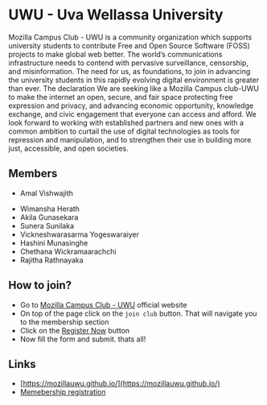 # UWU - Uva Wellassa University

Mozilla Campus Club - UWU is a community organization which supports university students to contribute Free and Open Source Software (FOSS) projects to make global web better.
The world’s communications infrastructure needs to contend with pervasive surveillance, censorship, and misinformation. The need for us, as foundations, to join in advancing the university students in this rapidly evolving digital environment is greater than ever.
The declaration We are seeking like a Mozilla Campus club-UWU to make the internet an open, secure, and fair space protecting free expression and privacy, and advancing economic opportunity, knowledge exchange, and civic engagement that everyone can access and afford.
We look forward to working with established partners and new ones with a common ambition to curtail the use of digital technologies as tools for repression and manipulation, and to strengthen their use in building more just, accessible, and open societies.



## Members

* Amal Vishwajith 
 - Wimansha Herath
 - Akila Gunasekara
 - Sunera Sunilaka
 - Vickneshwarasarma Yogeswaraiyer
 - Hashini Munasinghe
 - Chethana Wickramaarachchi
 - Rajitha Rathnayaka

## How to join?

- Go to [Mozilla Campus Club - UWU](https://mozillauwu.github.io/) official website
- On top of the page click on the `join club` button. That will navigate you to the membership section
- Click on the [Register Now](https://mozillauwu.page.link/reg) button 
- Now fill the form and submit. thats all!


## Links

- [https://mozillauwu.github.io/](https://mozillauwu.github.io/)
- [Memebership registration](https://mozillauwu.page.link/reg)
